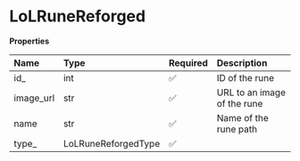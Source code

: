 # LoLRuneReforged

**Properties**

| Name      | Type                | Required | Description                 |
| :-------- | :------------------ | :------- | :-------------------------- |
| id\_      | int                 | ✅       | ID of the rune              |
| image_url | str                 | ✅       | URL to an image of the rune |
| name      | str                 | ✅       | Name of the rune path       |
| type\_    | LoLRuneReforgedType | ✅       |                             |
